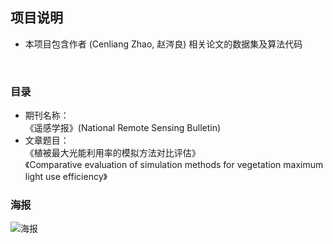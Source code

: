 ## 项目说明
* 本项目包含作者 (Cenliang Zhao, 赵涔良) 相关论文的数据集及算法代码
<br>

### 目录
* 期刊名称： <br> 《遥感学报》(National Remote Sensing Bulletin) 
* 文章题目： <br> 《植被最大光能利用率的模拟方法对比评估》 <br> 《Comparative evaluation of simulation methods for vegetation maximum light use efficiency》

### 海报

![海报](https://github.com/ZhaoCenLiang/NRSB_Paper-dataset/blob/main/Comparative%20evaluation%20of%20simulation%20methods%20for%20vegetation%20maximum%20light%20use%20efficiency/Monthly%20variation%20pattern%20of%20three%20dynamic%20LUEmax%20parameters.jpg)

